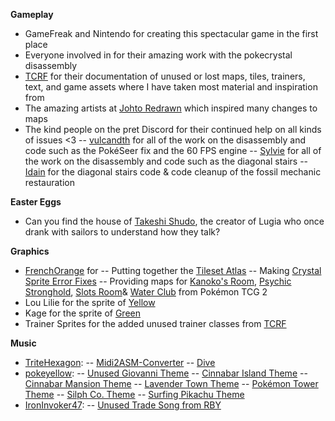 **Gameplay**

- GameFreak and Nintendo for creating this spectacular game in the first place
- Everyone involved in  for their amazing work with the pokecrystal disassembly
- [TCRF](https://tcrf.net/) for their documentation of unused or lost maps, tiles, trainers, text, and game assets where I have taken most material and inspiration from
- The amazing artists at [Johto Redrawn](https://retroredrawn.com/johto/) which inspired many changes to maps
- The kind people on the pret Discord for their continued help on all kinds of issues <3
  -- [vulcandth](https://github.com/vulcandth) for all of the work on the disassembly and code such as the PokéSeer fix and the 60 FPS engine
  -- [Sylvie](https://github.com/rangi42) for all of the work on the disassembly and code such as the diagonal stairs
  -- [Idain](https://github.com/Idain) for the diagonal stairs code & code cleanup of the fossil mechanic restauration

**Easter Eggs**
- Can you find the house of [Takeshi Shudo](https://lavacutcontent.com/takeshi-shudo-ending-pokemon/), the creator of Lugia who once drank with sailors to understand how they talk?

**Graphics**
- [FrenchOrange](https://github.com/FrenchOrange) for
  -- Putting together the [Tileset Atlas](https://www.deviantart.com/frenchorange/art/Pokemon-Generation-I-and-II-Tile-Atlas-948667086)
  -- Making [Crystal Sprite Error Fixes](https://www.deviantart.com/frenchorange/art/Pokemon-Crystal-Sprite-Errors-918359380)
  -- Providing maps for [Kanoko's Room](https://www.spriters-resource.com/game_boy_gbc/pokemontradingcardgame2/sheet/198826/), [Psychic Stronghold](https://www.spriters-resource.com/game_boy_gbc/pokemontradingcardgame2/sheet/198768/), [Slots Room](https://www.spriters-resource.com/game_boy_gbc/pokemontradingcardgame2/sheet/138703/)& [Water Club](https://www.spriters-resource.com/game_boy_gbc/pokemontradingcardgame2/sheet/185937/) from Pokémon TCG 2
- Lou Lilie for the sprite of [Yellow](https://www.deviantart.com/loulilie/gallery/38635722/pokemon-sprites)
- Kage for the sprite of [Green](https://www.pokecommunity.com/showthread.php?p=7050285)
- Trainer Sprites for the added unused trainer classes from [TCRF](https://tcrf.net/Proto:Pok%C3%A9mon_Gold_and_Silver/Spaceworld_1999_Demo/Graphic_Differences#Trainer_Sprites)

**Music**
- [TriteHexagon](https://github.com/TriteHexagon/Trite_ASM_Repository):
  -- [Midi2ASM-Converter](https://github.com/TriteHexagon/Midi2ASM-Converter)
  -- [Dive](https://github.com/TriteHexagon/Trite_ASM_Repository/blob/main/normal/dive.asm)
- [pokeyellow](https://github.com/pret/pokeyellow):
  -- [Unused Giovanni Theme](https://github.com/pret/pokeyellow/blob/master/audio/music/yellowunusedsong.asm)
  -- [Cinnabar Island Theme](https://github.com/pret/pokeyellow/blob/master/audio/music/cinnabar.asm)
  -- [Cinnabar Mansion Theme](https://github.com/pret/pokeyellow/blob/master/audio/music/cinnabarmansion.asm)
  -- [Lavender Town Theme](https://github.com/pret/pokeyellow/blob/master/audio/music/lavender.asm)
  -- [Pokémon Tower Theme](https://github.com/pret/pokeyellow/blob/master/audio/music/pokemontower.asm)
  -- [Silph Co. Theme](https://github.com/pret/pokeyellow/blob/master/audio/music/silphco.asm)
  -- [Surfing Pikachu Theme](https://github.com/pret/pokeyellow/blob/master/audio/music/surfingpikachu.asm)
- [IronInvoker47](https://drive.google.com/drive/folders/1Fdu5bzncseEciv4_7t4Xoxl-ApOf4Ej6):
  -- [Unused Trade Song from RBY](https://tcrf.net/Pok%C3%A9mon_Red_and_Blue#Unused_Song)
